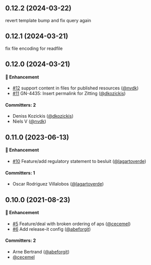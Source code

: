 

## 0.12.2 (2024-03-22)
revert template bump and fix query again


## 0.12.1 (2024-03-21)
fix file encoding for readfile


## 0.12.0 (2024-03-21)

#### :rocket: Enhancement
* [#12](https://github.com/lblod/besluit-publicatie-publish-service/pull/12) support content in files for  published resources ([@nvdk](https://github.com/nvdk))
* [#11](https://github.com/lblod/besluit-publicatie-publish-service/pull/11) GN-4435: Insert permalink for Zitting ([@dkozickis](https://github.com/dkozickis))

#### Committers: 2
- Deniss Kozickis ([@dkozickis](https://github.com/dkozickis))
- Niels V ([@nvdk](https://github.com/nvdk))


## 0.11.0 (2023-06-13)

#### :rocket: Enhancement
* [#10](https://github.com/lblod/besluit-publicatie-publish-service/pull/10) Feature/add regulatory statement to besluit ([@lagartoverde](https://github.com/lagartoverde))

#### Committers: 1
- Oscar Rodriguez Villalobos ([@lagartoverde](https://github.com/lagartoverde))


## 0.10.0 (2021-08-23)

#### :rocket: Enhancement
* [#5](https://github.com/lblod/besluit-publicatie-publish-service/pull/5) Feature/deal with broken ordering of aps ([@cecemel](https://github.com/cecemel))
* [#6](https://github.com/lblod/besluit-publicatie-publish-service/pull/6) Add release-it config ([@abeforgit](https://github.com/abeforgit))

#### Committers: 2
- Arne Bertrand ([@abeforgit](https://github.com/abeforgit))
- [@cecemel](https://github.com/cecemel)

